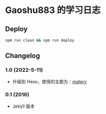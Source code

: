 # Gaoshu883 的学习日志

## Deploy
```bash
npm run clean && npm run deploy
```

## Changelog
### 1.0 (2022-5-11)
+ 升级到 Hexo，使用的主题为：[matery](https://github.com/blinkfox/hexo-theme-matery)

### 0.1 (2016)
+ Jekyll 版本